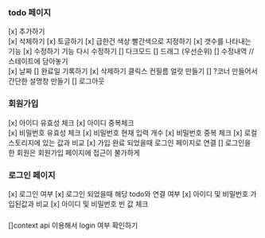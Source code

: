 ### todo 페이지

[x] 추가하기  
[x] 삭제하기
[x] 토글하기
[x] 급한건 색상 빨간색으로 지정하기
[x] 갯수를 나타내는 기능 
[x] 수정하기 기능 다시 수정하기 
[] 다크모드 
[] 드래그 (우선순위)
[] 수정내역 // 스테이트에 담아놓기  
[x] 날짜
[] 완료일 기록하기
[x] 삭제하기 클릭스 컨필름 얼랏 만들기 
[] ?코너 만들어서 간단한 설명창 만들기 
[] 로그아웃

### 회원가입

[x] 아이디 유효성 체크
[x] 아이디 중복체크  
[x] 비밀번호 유효성 체크
[x] 비밀번호 현재 입력 개수 
[x] 비밀번호 중복 체크
[x] 로컬스토리지에 있는 값과 비교
[x] 가입 완료 되었을때 로그인 페이지로 연결
[] 로그인을 한 회원은 회원가입 페이지에 접근이 불가하게


### 로그인 페이지

[x] 로그인 여부 
[x] 로그인 되었을때 해당 todo와 연결 여부 
[x] 아이디 및 비밀번호 가입된값과 비교
[x] 아이디 및 비밀번호 빈 값 체크


### 

[]context api 이용해서 login 여부 확인하기 
